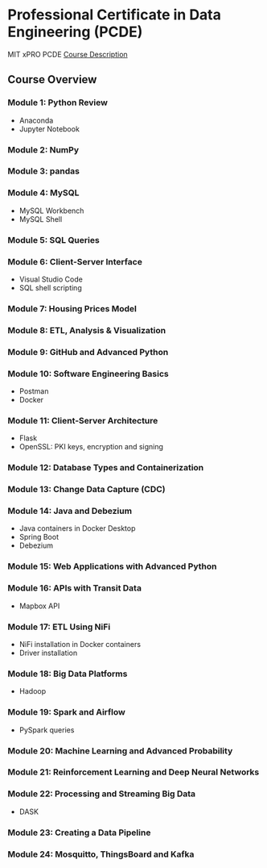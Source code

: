 # Professional Certificate in Data Engineering (PCDE)
MIT xPRO PCDE <a href="https://xpro.mit.edu/courses/course-v1:xPRO+PCDEx/">Course Description</a>

## Course Overview

### Module 1: Python Review  
* Anaconda
* Jupyter Notebook

### Module 2: NumPy  
### Module 3: pandas  
### Module 4: MySQL  
* MySQL Workbench
* MySQL Shell

### Module 5: SQL Queries  
### Module 6: Client-Server Interface  
* Visual Studio Code
* SQL shell scripting

### Module 7: Housing Prices Model  
### Module 8: ETL, Analysis & Visualization  
### Module 9: GitHub and Advanced Python  
### Module 10: Software Engineering Basics  
* Postman
* Docker
  
### Module 11: Client-Server Architecture  
* Flask
* OpenSSL: PKI keys, encryption and signing
  
### Module 12: Database Types and Containerization  
### Module 13: Change Data Capture (CDC)  
### Module 14: Java and Debezium  
* Java containers in Docker Desktop
* Spring Boot
* Debezium
  
### Module 15: Web Applications with Advanced Python  
### Module 16: APIs with Transit Data  
* Mapbox API
  
### Module 17: ETL Using NiFi  
* NiFi installation in Docker containers
* Driver installation
  
### Module 18: Big Data Platforms  
* Hadoop
  
### Module 19: Spark and Airflow  
* PySpark queries
  
### Module 20: Machine Learning and Advanced Probability  
### Module 21: Reinforcement Learning and Deep Neural Networks  
### Module 22: Processing and Streaming Big Data  
* DASK
  
### Module 23: Creating a Data Pipeline  
### Module 24: Mosquitto, ThingsBoard and Kafka
